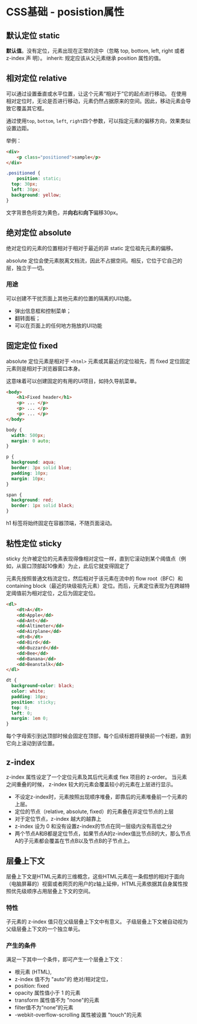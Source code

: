 # CSS基础 - posistion属性

## 默认定位 static
**默认值**。没有定位，元素出现在正常的流中（忽略 top, bottom, left, right 或者 z-index 声 明）。 inherit: 规定应该从父元素继承 position 属性的值。


## 相对定位 relative
可以通过设置垂直或水平位置，让这个元素“相对于”它的起点进行移动。 在使用相对定位时，无论是否进行移动，元素仍然占据原来的空间。因此，移动元素会导致它覆盖其它框。

通过使用`top`, `bottom`, `left`, `right`四个参数，可以指定元素的偏移方向，效果类似设置边距。

举例：
```html
<div>
    <p class="positioned">sample</p>
</div>
```
```css
.positioned {
    position: static;
  top: 30px;
  left: 30px;
  background: yellow;
}
```
文字背景色将变为黄色，并**向右**和**向下**偏移30px。


## 绝对定位 absolute
绝对定位的元素的位置相对于相对于最近的非 static 定位祖先元素的偏移。

absolute 定位会使元素脱离文档流，因此不占据空间。相反，它位于它自己的层，独立于一切。

### 用途
可以创建不干扰页面上其他元素的位置的隔离的UI功能。

- 弹出信息框和控制菜单；
- 翻转面板；
- 可以在页面上的任何地方拖放的UI功能

## 固定定位 fixed
absolute 定位元素是相对于 `<html>` 元素或其最近的定位祖先，而 fixed 定位固定元素则是相对于浏览器窗口本身。

这意味着可以创建固定的有用的UI项目，如持久导航菜单。

```html
<body>
    <h1>Fixed header</h1>
    <p> ... </p>
    <p> ... </p>
    <p> ... </p>
</body>
```
```css
body {
  width: 500px;
  margin: 0 auto;
}

p {
  background: aqua;
  border: 3px solid blue;
  padding: 10px;
  margin: 10px;
}

span {
  background: red;
  border: 1px solid black;
}
```
h1 标签将始终固定在容器顶端，不随页面滚动。

## 粘性定位 sticky
sticky 允许被定位的元素表现得像相对定位一样，直到它滚动到某个阈值点（例如，从窗口顶部起1​​0像素）为止，此后它就变得固定了

元素先按照普通文档流定位，然后相对于该元素在流中的 flow root（BFC）和 containing block（最近的块级祖先元素）定位。而后，元素定位表现为在跨越特定阈值前为相对定位，之后为固定定位。

```html
<dl>
    <dt>A</dt>
    <dd>Apple</dd>
    <dd>Ant</dd>
    <dd>Altimeter</dd>
    <dd>Airplane</dd>
    <dt>B</dt>
    <dd>Bird</dd>
    <dd>Buzzard</dd>
    <dd>Bee</dd>
    <dd>Banana</dd>
    <dd>Beanstalk</dd>
</dl>
```
```css
dt {
  background-color: black;
  color: white;
  padding: 10px;
  position: sticky;
  top: 0;
  left: 0;
  margin: 1em 0;
}
```

每个字母索引到达顶部时候会固定在顶部，每个后续标题将替换前一个标题，直到它向上滚动到该位置。

## z-index
z-index 属性设定了一个定位元素及其后代元素或 flex 项目的 z-order。 当元素之间重叠的时候， z-index 较大的元素会覆盖较小的元素在上层进行显示。

- 不设定z-index时，元素按照出现顺序堆叠，即靠后的元素堆叠前一个元素的上层。
- 定位的节点（relative, absolute, fixed）的元素叠在非定位节点的上层
- 对于定位节点，z-index 越大的越靠上
- z-index 设为 0 和没有设置z-index的节点在同一层级内没有高低之分
- 两个节点A和B都是定位节点，如果节点A的z-index值比节点B的大，那么节点A的子元素都会覆盖在节点B以及节点B的子节点上。

## 层叠上下文
层叠上下文是HTML元素的三维概念，这些HTML元素在一条假想的相对于面向（电脑屏幕的）视窗或者网页的用户的z轴上延伸，HTML元素依据其自身属性按照优先级顺序占用层叠上下文的空间。

### 特性
子元素的 z-index 值只在父级层叠上下文中有意义。
子级层叠上下文被自动视为父级层叠上下文的一个独立单元。

### 产生的条件
满足一下其中一个条件，即可产生一个层叠上下文：

- 根元素 (HTML),
- z-index 值不为 "auto"的 绝对/相对定位，
- position: fixed
- opacity 属性值小于 1 的元素
- transform 属性值不为 "none"的元素
- filter值不为“none”的元素
- -webkit-overflow-scrolling 属性被设置 "touch"的元素
